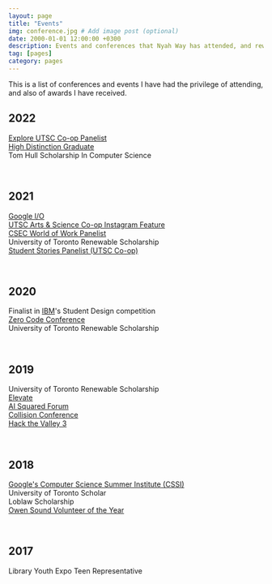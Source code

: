 ```yaml
---
layout: page
title: "Events"
img: conference.jpg # Add image post (optional)
date: 2000-01-01 12:00:00 +0300
description: Events and conferences that Nyah Way has attended, and rewards that she has received.
tag: [pages]
category: pages
---
```

This is a list of conferences and events I have had the privilege of attending, and also of awards I have received.

<div class="events">

  ## 2022
  <p class="no-padding">
    <a href="https://utsc.utoronto.ca/admissions/" target="_blank">Explore UTSC Co-op Panelist</a><br>
    <a href="https://www.utsc.utoronto.ca/registrar/eligibility" target="_blank">High Distinction Graduate</a><br>
    Tom Hull Scholarship In Computer Science
  </p>
  <br>

  ## 2021
  <p class="no-padding">
    <a href="https://events.google.com/io?lng=en" target="_blank">Google I/O</a><br>
    <a href="https://www.instagram.com/stories/highlights/17915647744745015/" target="_blank">UTSC Arts & Science Co-op Instagram Feature</a><br>
    <a href="https://github.com/csecutsc/csec_files/blob/0eec1f216571e339c525c22b748e40c6893b4840/2021/World%20of%20Work%202021.pdf" target="_blank">CSEC World of Work Panelist</a><br>
    University of Toronto Renewable Scholarship<br>
    <a href="https://www.utsc.utoronto.ca/artscicoop/arts-science-home" target="_blank">Student Stories Panelist (UTSC Co-op)</a><br>
  </p>
  <br>

  ## 2020
  <p class="no-padding">
    Finalist in <a href="https://www.ibm.com/" target="_blank">IBM</a>'s Student Design competition<br>
    <a href="https://zeroqode.com/zerocodeconf" target="_blank">Zero Code Conference</a><br>
    University of Toronto Renewable Scholarship
  </p>
  <br>

  ## 2019
  <p class="no-padding">
    University of Toronto Renewable Scholarship<br>
    <a href="https://elevate.ca/" target="_blank">Elevate</a><br>
    <a href="http://www.aisquaredforum.ca/" target="_blank">AI Squared Forum</a><br>
    <a href="https://collisionconf.com/" target="_blank">Collision Conference</a><br>
    <a href="https://www.facebook.com/hackthevalley/" target="_blank">Hack the Valley 3</a>
  </p>
  <br>

  ## 2018
  <p class="no-padding">
    <a href="https://buildyourfuture.withgoogle.com/programs/computer-science-summer-institute/#!?detail-content-tabby_activeEl=overview" target="_blank">Google's Computer Science Summer Institute (CSSI)</a><br>
    University of Toronto Scholar<br>
    Loblaw Scholarship<br>
    <a href="http://www.bayshorebroadcasting.ca/news_item.php?NewsID=101481" target="_blank">Owen Sound Volunteer of the Year</a>
  </p>
  <br>

  ## 2017
  <p class="no-padding">
    Library Youth Expo Teen Representative
  </p>
</div>
